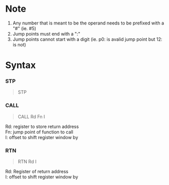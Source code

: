 # Note
1. Any number that is meant to be the operand needs to be prefixed with a "#" (ie. #5)
2. Jump points must end with a ":"
3. Jump points cannot start with a digit (ie. p0: is avalid jump point but 12: is not)

# Syntax
### STP
> STP

### CALL
> CALL Rd Fn I

Rd: register to store return address<br/>
Fn: jump point of function to call<br/>
I: offset to shift register window by<br/>

### RTN
> RTN Rd I

Rd: Register of return address<br/>
I: offset to shift register window by<br/>
